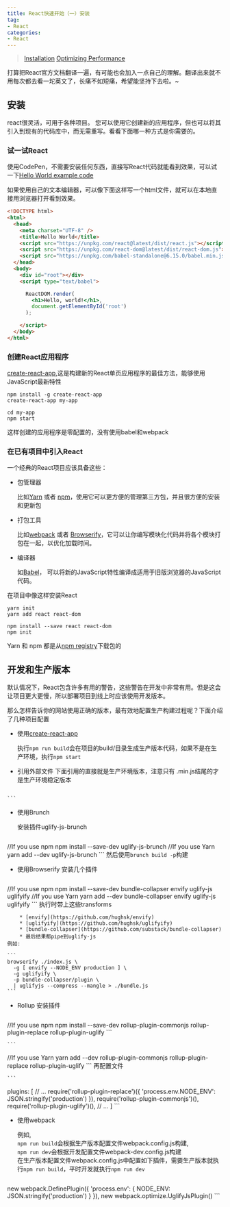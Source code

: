 ```yaml
---
title: React快速开始（一）安装
tag:
- React
categories:
- React
---
```


>[Installation](https://facebook.github.io/react/docs/installation.html)
>[Optimizing Performance](https://facebook.github.io/react/docs/optimizing-performance.html)

打算把React官方文档翻译一遍，有可能也会加入一点自己的理解。翻译出来就不用每次都去看一坨英文了，长痛不如短痛，希望能坚持下去啦。~

<!-- more -->

## 安装
react很灵活，可用于各种项目。 您可以使用它创建新的应用程序，但也可以将其引入到现有的代码库中，而无需重写。看看下面哪一种方式是你需要的。

### 试一试React
使用CodePen，不需要安装任何东西，直接写React代码就能看到效果，可以试一下[Hello World example code](https://codepen.io/gaearon/pen/rrpgNB?editors=0010)

如果使用自己的文本编辑器，可以像下面这样写一个html文件，就可以在本地直接用浏览器打开看到效果。

```html
<!DOCTYPE html>
<html>
  <head>
    <meta charset="UTF-8" />
    <title>Hello World</title>
    <script src="https://unpkg.com/react@latest/dist/react.js"></script>
    <script src="https://unpkg.com/react-dom@latest/dist/react-dom.js"></script>
    <script src="https://unpkg.com/babel-standalone@6.15.0/babel.min.js"></script>
  </head>
  <body>
    <div id="root"></div>
    <script type="text/babel">

      ReactDOM.render(
        <h1>Hello, world!</h1>,
        document.getElementById('root')
      );

    </script>
  </body>
</html>
```

### 创建React应用程序
[create-react-app](https://github.com/facebookincubator/create-react-app),这是构建新的React单页应用程序的最佳方法，能够使用JavaScript最新特性

```
npm install -g create-react-app
create-react-app my-app

cd my-app
npm start
```
这样创建的应用程序是零配置的，没有使用babel和webpack

### 在已有项目中引入React
一个经典的React项目应该具备这些：

- 包管理器
 
    比如[Yarn](https://yarnpkg.com/zh-Hans/) 或者 [npm](https://www.npmjs.com/)，使用它可以更方便的管理第三方包，并且很方便的安装和更新包
- 打包工具 

    比如[webpack](https://webpack.js.org/) 或者 [Browserify](http://browserify.org/)，它可以让你编写模块化代码并将各个模块打包在一起，以优化加载时间。
- 编译器

    如[Babel](http://babeljs.io/)， 可以将新的JavaScript特性编译成适用于旧版浏览器的JavaScript代码。

在项目中像这样安装React

```
yarn init
yarn add react react-dom
```

```
npm install --save react react-dom
npm init
```
Yarn 和 npm 都是从[npm registry](https://www.npmjs.com/)下载包的

## 开发和生产版本
默认情况下，React包含许多有用的警告，这些警告在开发中非常有用。但是这会让项目更大更慢，所以部署项目到线上时应该使用开发版本。

那么怎样告诉你的网站使用正确的版本，最有效地配置生产构建过程呢？下面介绍了几种项目配置

- 使用[create-react-app](https://github.com/facebookincubator/create-react-app)

    执行`npm run build`会在项目的build/目录生成生产版本代码，如果不是在生产环境，执行`npm start`
- 引用外部文件
下面引用的直接就是生产环境版本，注意只有 .min.js结尾的才是生产环境稳定版本

    ```html
<script src="https://unpkg.com/react@15/dist/react.min.js"></script>
<script src="https://unpkg.com/react-dom@15/dist/react-dom.min.js"></script>
    ```
- 使用Brunch

    安装插件uglify-js-brunch 
    
    ```
//If you use npm
npm install --save-dev uglify-js-brunch
//If you use Yarn
yarn add --dev uglify-js-brunch
    ```
    然后使用`brunch build -p`构建
    
- 使用Browserify
    安装几个插件
    
    ```
//If you use npm
npm install --save-dev bundle-collapser envify uglify-js uglifyify 
//If you use Yarn
yarn add --dev bundle-collapser envify uglify-js uglifyify 
    ```
    执行时带上这些transforms
    
        * [envify](https://github.com/hughsk/envify)
        * [uglifyify](https://github.com/hughsk/uglifyify)
        * [bundle-collapser](https://github.com/substack/bundle-collapser)
        * 最后结果都pipe到uglify-js 
    例如:
    
    ```
    browserify ./index.js \
      -g [ envify --NODE_ENV production ] \
      -g uglifyify \
      -p bundle-collapser/plugin \
      | uglifyjs --compress --mangle > ./bundle.js
    ```

- Rollup
    安装插件
    
    ```
//If you use npm
npm install --save-dev rollup-plugin-commonjs rollup-plugin-replace rollup-plugin-uglify 
    ```

    ```
//If you use Yarn
yarn add --dev rollup-plugin-commonjs rollup-plugin-replace rollup-plugin-uglify
    ```
    再配置文件
    
    ```
plugins: [
  // ...
  require('rollup-plugin-replace')({
    'process.env.NODE_ENV': JSON.stringify('production')
  }),
  require('rollup-plugin-commonjs')(),
  require('rollup-plugin-uglify')(),
  // ...
]
    ```
- 使用webpack

    例如,  
    `npm run build`会根据生产版本配置文件webpack.config.js构建,  
    `npm run dev`会根据开发配置文件webpack-dev.config.js构建   
    在生产版本配置文件webpack.config.js中配置如下插件，需要生产版本就执行`npm run build`，平时开发就执行`npm run dev`
    
    ```
new webpack.DefinePlugin({
  'process.env': {
    NODE_ENV: JSON.stringify('production')
  }
}),
new webpack.optimize.UglifyJsPlugin()
    ```


